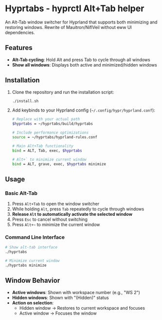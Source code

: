 # Hyprtabs - hyprctl Alt+Tab helper

An Alt-Tab window switcher for Hyprland that supports both minimizing and restoring windows. Rewrite of Mauitron/NiflVeil without eww UI dependencies.

## Features

- **Alt-Tab cycling**: Hold Alt and press Tab to cycle through all windows
- **Show all windows**: Displays both active and minimized/hidden windows

## Installation

1. Clone the repository and run the installation script:
   ```bash
   ./install.sh
   ```

2. Add keybinds to your Hyprland config (`~/.config/hypr/hyprland.conf`):
   ```bash
   # Replace with your actual path
   $hyprtabs = ~/hyprtabs/build/hyprtabs

   # Include performance optimizations
   source = ~/hyprtabs/hyprland-rules.conf
   
   # Main Alt+Tab functionality
   bind = ALT, Tab, exec, $hyprtabs
   
   # Alt+` to minimize current window
   bind = ALT, grave, exec, $hyprtabs minimize
   ```

## Usage

### Basic Alt-Tab
1. Press `Alt+Tab` to open the window switcher
2. While holding `Alt`, press `Tab` repeatedly to cycle through windows
3. **Release `Alt` to automatically activate the selected window**
4. Press `Esc` to cancel without switching
5. Press `Alt+~` to minimize the current window

### Command Line Interface
```bash
# Show alt-tab interface
./hyprtabs

# Minimize current window
./hyprtabs minimize
```

## Window Behavior

- **Active windows**: Shown with workspace number (e.g., "WS 2")
- **Hidden windows**: Shown with "(Hidden)" status
- **Action on selection**:
  - Hidden window → Restores to current workspace and focuses
  - Active window → Focuses the window




